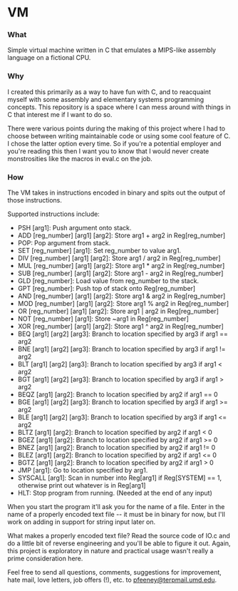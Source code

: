 # VM

### What
Simple virtual machine written in C that emulates a MIPS-like assembly language on a fictional CPU.

### Why
I created this primarily as a way to have fun with C, and to reacquaint myself with some assembly and elementary systems programming concepts. This repository is a space where I can mess around with things in C that interest me if I want to do so.

There were various points during the making of this project where I had to choose between writing maintainable code or using some cool feature of C. I chose the latter option every time. So if you're a potential employer and you're reading this then I want you to know that I would never create monstrosities like the macros in eval.c on the job.

### How

The VM takes in instructions encoded in binary and spits out the output of those instructions.

Supported instructions include:
  
  - PSH [arg1]: Push argument onto stack.
  - ADD [reg_number] [arg1] [arg2]: Store arg1 + arg2 in Reg[reg_number] 
  - POP: Pop argument from stack.
  - SET [reg_number] [arg1]: Set reg_number to value arg1.
  - DIV [reg_number] [arg1] [arg2]: Store arg1 / arg2 in Reg[reg_number]
  - MUL [reg_number] [arg1] [arg2]: Store arg1 * arg2 in Reg[reg_number]
  - SUB [reg_number] [arg1] [arg2]: Store arg1 - arg2 in Reg[reg_number]
  - GLD [reg_number]: Load value from reg_number to the stack.
  - GPT [reg_number]: Push top of stack onto Reg[reg_number]
  - AND [reg_number] [arg1] [arg2]: Store arg1 & arg2 in Reg[reg_number]
  - MOD [reg_number] [arg1] [arg2]: Store arg1 % arg2 in Reg[reg_number]
  - OR [reg_number] [arg1] [arg2]: Store arg1 | arg2 in Reg[reg_number]
  - NOT [reg_number] [arg1]: Store ~arg1 in Reg[reg_number]
  - XOR [reg_number] [arg1] [arg2]: Store arg1 ^ arg2 in Reg[reg_number]
  - BEQ [arg1] [arg2] [arg3]: Branch to location specified by arg3 if arg1 == arg2
  - BNE [arg1] [arg2] [arg3]: Branch to location specified by arg3 if arg1 != arg2
  - BLT [arg1] [arg2] [arg3]: Branch to location specified by arg3 if arg1 < arg2
  - BGT [arg1] [arg2] [arg3]: Branch to location specified by arg3 if arg1 > arg2
  - BEQZ [arg1] [arg2]: Branch to location specified by arg2 if arg1 == 0
  - BGE [arg1] [arg2] [arg3]: Branch to location specified by arg3 if arg1 >= arg2
  - BLE [arg1] [arg2] [arg3]: Branch to location specified by arg3 if arg1 <= arg2
  - BLTZ [arg1] [arg2]: Branch to location specified by arg2 if arg1 < 0
  - BGEZ [arg1] [arg2]: Branch to location specified by arg2 if arg1 >= 0
  - BNEZ [arg1] [arg2]: Branch to location specified by arg2 if arg1 != 0
  - BLEZ [arg1] [arg2]: Branch to location specified by arg2 if arg1 <= 0 
  - BGTZ [arg1] [arg2]: Branch to location specified by arg2 if arg1 > 0
  - JMP [arg1]: Go to location specified by arg1.
  - SYSCALL [arg1]: Scan in number into Reg[arg1] if Reg[SYSTEM] == 1, otherwise print out whatever is in Reg[arg1]
  - HLT: Stop program from running. (Needed at the end of any input)
  
  When you start the program it'll ask you for the name of a file. Enter in the name of a properly encoded text file -- it must be in binary for now, but I'll work on adding in support for string input later on.
  
  What makes a properly encoded text file? Read the source code of IO.c and do a little bit of reverse engineering and you'll be able to figure it out. Again, this project is exploratory in nature and practical usage wasn't really a prime consideration here.
  
  Feel free to send all questions, comments, suggestions for improvement, hate mail, love letters, job offers (!), etc. to pfeeney@terpmail.umd.edu.
